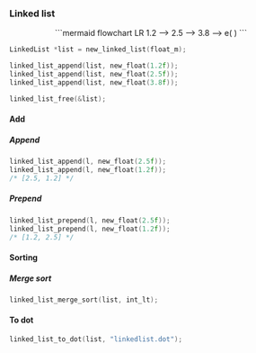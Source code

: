
### Linked list

<div style="text-align: center;">
```mermaid  
flowchart  LR  
    1.2 --> 2.5 --> 3.8 --> e( )
```
</div>

```c 
LinkedList *list = new_linked_list(float_m);

linked_list_append(list, new_float(1.2f));  
linked_list_append(list, new_float(2.5f));  
linked_list_append(list, new_float(3.8f));

linked_list_free(&list); 
```


#### Add

##### Append
```c
linked_list_append(l, new_float(2.5f));
linked_list_append(l, new_float(1.2f));
/* [2.5, 1.2] */
```

##### Prepend
```c
linked_list_prepend(l, new_float(2.5f));
linked_list_prepend(l, new_float(1.2f));
/* [1.2, 2.5] */
```

#### Sorting

##### Merge sort
```c
linked_list_merge_sort(list, int_lt);
```

#### To dot
```c
linked_list_to_dot(list, "linkedlist.dot");
```